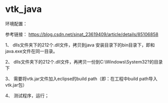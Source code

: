 # vtk_java


环境配置：

参考链接：
https://blog.csdn.net/sinat_23619409/article/details/85106858

1、
dlls文件夹下的212个.dll文件，拷贝到java 安装目录下的bin目录下，即和java.exe文件在同一目录。

2、
dlls文件夹下的212个.dll文件，再拷贝一份到C:\Windows\System32?的目录下

3、
需要将vtk.jar文件加入eclipse的build path（即：在工程中build path导入vtk.jar包）

4、
测试程序，运行；
